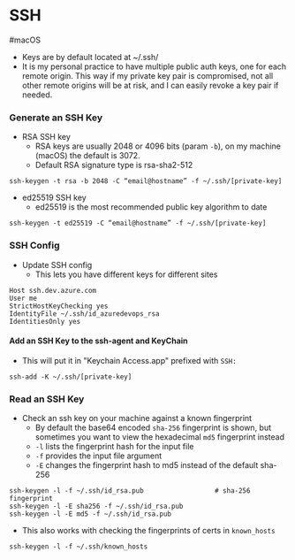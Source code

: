 SSH
===============================
#macOS

- Keys are by default located at ~/.ssh/
- It is my personal practice to have multiple public auth keys, one for each remote origin. This way if my private key pair is compromised, not all other remote origins will be at risk, and I can easily revoke a key pair if needed.

### Generate an SSH Key
- RSA SSH key
	- RSA keys are usually 2048 or 4096 bits (param `-b`), on my machine (macOS) the default is 3072.
	- Default RSA signature type is rsa-sha2-512
```
ssh-keygen -t rsa -b 2048 -C “email@hostname” -f ~/.ssh/[private-key]
```
- ed25519 SSH key
	- ed25519 is the most recommended public key algorithm to date
```
ssh-keygen -t ed25519 -C “email@hostname” -f ~/.ssh/[private-key]
```

### SSH Config
- Update SSH config
	-	This lets you have different keys for different sites
```
Host ssh.dev.azure.com
User me
StrictHostKeyChecking yes
IdentityFile ~/.ssh/id_azuredevops_rsa
IdentitiesOnly yes
```

#### Add an SSH Key to the ssh-agent and KeyChain
- This will put it in "Keychain Access.app" prefixed with `SSH:`
```
ssh-add -K ~/.ssh/[private-key]
```

### Read an SSH Key
- Check an ssh key on your machine against a known fingerprint
	-	By default the base64 encoded `sha-256` fingerprint is shown, but sometimes you want to view the hexadecimal `md5` fingerprint instead
	-	`-l` lists the fingerprint hash for the input file
	-	`-f` provides the input file argument
	-	`-E` changes the fingerprint hash to md5 instead of the default sha-256
```
ssh-keygen -l -f ~/.ssh/id_rsa.pub                  # sha-256 fingerprint
ssh-keygen -l -E sha256 -f ~/.ssh/id_rsa.pub
ssh-keygen -l -E md5 -f ~/.ssh/id_rsa.pub
```
- This also works with checking the fingerprints of certs in `known_hosts`
```
ssh-keygen -l -f ~/.ssh/known_hosts
```




